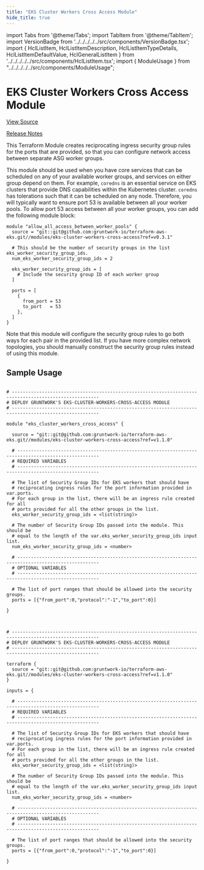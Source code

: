 ```yaml
---
title: "EKS Cluster Workers Cross Access Module"
hide_title: true
---
```


import Tabs from '@theme/Tabs';
import TabItem from '@theme/TabItem';
import VersionBadge from '../../../../../src/components/VersionBadge.tsx';
import { HclListItem, HclListItemDescription, HclListItemTypeDetails, HclListItemDefaultValue, HclGeneralListItem } from '../../../../../src/components/HclListItem.tsx';
import { ModuleUsage } from "../../../../../src/components/ModuleUsage";

<VersionBadge repoTitle="Amazon EKS" version="1.1.0" lastModifiedVersion="0.64.3"/>

# EKS Cluster Workers Cross Access Module

<a href="https://github.com/gruntwork-io/terraform-aws-eks/tree/v1.1.0/modules/eks-cluster-workers-cross-access" className="link-button" title="View the source code for this module in GitHub.">View Source</a>

<a href="https://github.com/gruntwork-io/terraform-aws-eks/releases/tag/v0.64.3" className="link-button" title="Release notes for only versions which impacted this module.">Release Notes</a>

This Terraform Module creates reciprocating ingress security group rules for the ports that are provided, so that you
can configure network access between separate ASG worker groups.

This module should be used when you have core services that can be scheduled on any of your available worker groups, and
services on either group depend on them. For example, `coredns` is an essential service on EKS clusters that provide DNS
capabilities within the Kubernetes cluster. `coredns` has tolerations such that it can be scheduled on any node.
Therefore, you will typically want to ensure port 53 is available between all your worker pools. To allow port 53 access
between all your worker groups, you can add the following module block:

```hcl
module "allow_all_access_between_worker_pools" {
  source = "git::git@github.com:gruntwork-io/terraform-aws-eks.git//modules/eks-cluster-workers-cross-access?ref=v0.3.1"

  # This should be the number of security groups in the list eks_worker_security_group_ids.
  num_eks_worker_security_group_ids = 2

  eks_worker_security_group_ids = [
    # Include the security group ID of each worker group
  ]

  ports = [
    {
      from_port = 53
      to_port   = 53
    },
  ]
}
```

Note that this module will configure the security group rules to go both ways for each pair in the provided list. If you
have more complex network topologies, you should manually construct the security group rules instead of using this
module.

## Sample Usage

<Tabs>
<TabItem value="terraform" label="Terraform" default>

```hcl title="main.tf"

# ------------------------------------------------------------------------------------------------------
# DEPLOY GRUNTWORK'S EKS-CLUSTER-WORKERS-CROSS-ACCESS MODULE
# ------------------------------------------------------------------------------------------------------

module "eks_cluster_workers_cross_access" {

  source = "git::git@github.com:gruntwork-io/terraform-aws-eks.git//modules/eks-cluster-workers-cross-access?ref=v1.1.0"

  # ----------------------------------------------------------------------------------------------------
  # REQUIRED VARIABLES
  # ----------------------------------------------------------------------------------------------------

  # The list of Security Group IDs for EKS workers that should have
  # reciprocating ingress rules for the port information provided in var.ports.
  # For each group in the list, there will be an ingress rule created for all
  # ports provided for all the other groups in the list.
  eks_worker_security_group_ids = <list(string)>

  # The number of Security Group IDs passed into the module. This should be
  # equal to the length of the var.eks_worker_security_group_ids input list.
  num_eks_worker_security_group_ids = <number>

  # ----------------------------------------------------------------------------------------------------
  # OPTIONAL VARIABLES
  # ----------------------------------------------------------------------------------------------------

  # The list of port ranges that should be allowed into the security groups.
  ports = [{"from_port":0,"protocol":"-1","to_port":0}]

}


```

</TabItem>
<TabItem value="terragrunt" label="Terragrunt" default>

```hcl title="terragrunt.hcl"

# ------------------------------------------------------------------------------------------------------
# DEPLOY GRUNTWORK'S EKS-CLUSTER-WORKERS-CROSS-ACCESS MODULE
# ------------------------------------------------------------------------------------------------------

terraform {
  source = "git::git@github.com:gruntwork-io/terraform-aws-eks.git//modules/eks-cluster-workers-cross-access?ref=v1.1.0"
}

inputs = {

  # ----------------------------------------------------------------------------------------------------
  # REQUIRED VARIABLES
  # ----------------------------------------------------------------------------------------------------

  # The list of Security Group IDs for EKS workers that should have
  # reciprocating ingress rules for the port information provided in var.ports.
  # For each group in the list, there will be an ingress rule created for all
  # ports provided for all the other groups in the list.
  eks_worker_security_group_ids = <list(string)>

  # The number of Security Group IDs passed into the module. This should be
  # equal to the length of the var.eks_worker_security_group_ids input list.
  num_eks_worker_security_group_ids = <number>

  # ----------------------------------------------------------------------------------------------------
  # OPTIONAL VARIABLES
  # ----------------------------------------------------------------------------------------------------

  # The list of port ranges that should be allowed into the security groups.
  ports = [{"from_port":0,"protocol":"-1","to_port":0}]

}


```

</TabItem>
</Tabs>

<!-- ##DOCS-SOURCER-START
{
  "originalSources": [
    "https://github.com/gruntwork-io/terraform-aws-eks/tree/v1.1.0/modules/eks-cluster-workers-cross-access/readme.md",
    "https://github.com/gruntwork-io/terraform-aws-eks/tree/v1.1.0/modules/eks-cluster-workers-cross-access/variables.tf",
    "https://github.com/gruntwork-io/terraform-aws-eks/tree/v1.1.0/modules/eks-cluster-workers-cross-access/outputs.tf"
  ],
  "sourcePlugin": "module-catalog-api",
  "hash": "b28efa1d96e76a629ad80b5674565f71"
}
##DOCS-SOURCER-END -->
